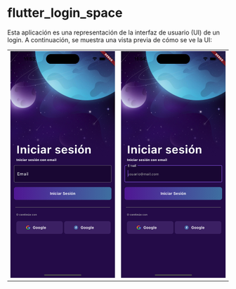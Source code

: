 # flutter_login_space


Esta aplicación es una representación de la interfaz de usuario (UI) de un login. A continuación, se muestra una vista previa de cómo se ve la UI:

<table>
  <tr>
    <td>
      <img src="assets/Screen_one.png" alt="Captura 1" width="250"/>
    </td>
    <td>
      <img src="assets/Screen_two.png" alt="Captura 2" width="250"/>
    </td>
  </tr>
</table>
